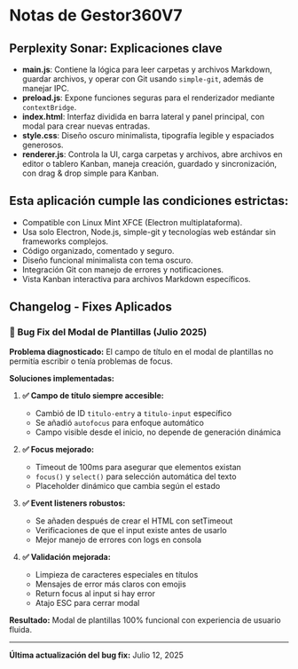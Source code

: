 # Notas de Gestor360V7

## Perplexity Sonar: Explicaciones clave

* **main.js**: Contiene la lógica para leer carpetas y archivos Markdown, guardar archivos, y operar con Git usando `simple-git`, además de manejar IPC.
* **preload.js**: Expone funciones seguras para el renderizador mediante `contextBridge`.
* **index.html**: Interfaz dividida en barra lateral y panel principal, con modal para crear nuevas entradas.
* **style.css**: Diseño oscuro minimalista, tipografía legible y espaciados generosos.
* **renderer.js**: Controla la UI, carga carpetas y archivos, abre archivos en editor o tablero Kanban, maneja creación, guardado y sincronización, con drag & drop simple para Kanban.

## Esta aplicación cumple las condiciones estrictas:

* Compatible con Linux Mint XFCE (Electron multiplataforma).
* Usa solo Electron, Node.js, simple-git y tecnologías web estándar sin frameworks complejos.
* Código organizado, comentado y seguro.
* Diseño funcional minimalista con tema oscuro.
* Integración Git con manejo de errores y notificaciones.
* Vista Kanban interactiva para archivos Markdown específicos.

## Changelog - Fixes Aplicados

### 🔧 Bug Fix del Modal de Plantillas (Julio 2025)

**Problema diagnosticado:** El campo de título en el modal de plantillas no permitía escribir o tenía problemas de focus.

**Soluciones implementadas:**

1. **✅ Campo de título siempre accesible:**
   - Cambió de ID `titulo-entry` a `titulo-input` específico
   - Se añadió `autofocus` para enfoque automático
   - Campo visible desde el inicio, no depende de generación dinámica

2. **✅ Focus mejorado:**
   - Timeout de 100ms para asegurar que elementos existan
   - `focus()` y `select()` para selección automática del texto
   - Placeholder dinámico que cambia según el estado

3. **✅ Event listeners robustos:**
   - Se añaden después de crear el HTML con setTimeout
   - Verificaciones de que el input existe antes de usarlo
   - Mejor manejo de errores con logs en consola

4. **✅ Validación mejorada:**
   - Limpieza de caracteres especiales en títulos
   - Mensajes de error más claros con emojis
   - Return focus al input si hay error
   - Atajo ESC para cerrar modal

**Resultado:** Modal de plantillas 100% funcional con experiencia de usuario fluida.

---
**Última actualización del bug fix:** Julio 12, 2025
